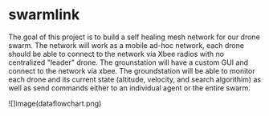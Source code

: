 # swarmlink

The goal of this project is to build a self healing mesh network for our drone swarm.
The network will work as a mobile ad-hoc network, each drone should be able to connect to the network via Xbee radios with no centralized "leader" drone. The grounstation will have a custom GUI and connect to the network via xbee.
The groundstation will be able to monitor each drone and its current state (altitude, velocity, and search algorithim) as well as send commands either to an individual agent or the entire swarm.

![]image(dataflowchart.png)
